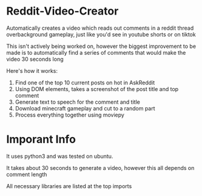 # Reddit-Video-Creator
Automatically creates a video which reads out comments in a reddit thread overbackground gameplay, just like you'd see in youtube shorts or on tiktok

This isn't actively being worked on, however the biggest improvement to be made is to automatically find a series of comments that would make the video 30 seconds long

Here's how it works:

1. Find one of the top 10 current posts on hot in AskReddit
2. Using DOM elements, takes a screenshot of the post title and top comment
3. Generate text to speech for the comment and title
4. Download minecraft gameplay and cut to a random part
5. Process everything together using moviepy

# Imporant Info
It uses python3 and was tested on ubuntu.

It takes about 30 seconds to generate a video, however this all depends on comment length

All necessary libraries are listed at the top imports
